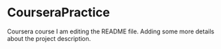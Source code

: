 # CourseraPractice
Coursera course
I am editing the README file. Adding some more details about the project description.

